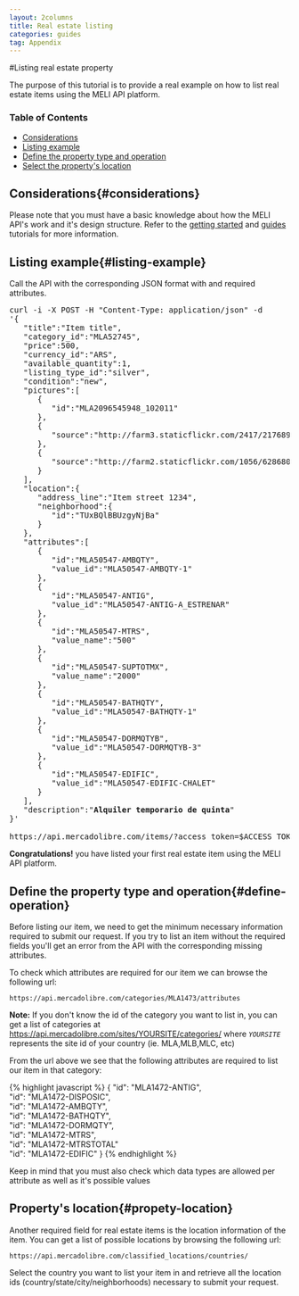 ```yaml
---
layout: 2columns
title: Real estate listing
categories: guides
tag: Appendix
---
```



#Listing real estate property

The purpose of this tutorial is to provide a real example on how to list real estate items using the MELI API platform. 

### Table of Contents
- [Considerations](#considerations)
- [Listing example](#listing-example)
- [Define the property type and operation](#define-operation)
- [Select the property's location](#propety-location)


## Considerations{#considerations}

Please note that you must have a basic knowledge about how the MELI API's work and it's design structure. Refer to the [getting started](/getting-started) and
[guides](/guides) tutorials for more information.


## Listing example{#listing-example}

Call the API with the corresponding JSON format with and required attributes.

<pre class="terminal">
curl -i -X POST -H "Content-Type: application/json" -d
'{
   "title":"Item title",
   "category_id":"MLA52745",
   "price":500,
   "currency_id":"ARS",
   "available_quantity":1,
   "listing_type_id":"silver",
   "condition":"new",
   "pictures":[
      {
         "id":"MLA2096545948_102011"
      },
      {
         "source":"http://farm3.staticflickr.com/2417/2176897085_946b7b66b8_b.jpg"
      },
      {
         "source":"http://farm2.staticflickr.com/1056/628680053_3b7c315548_b.jpg"
      }
   ],
   "location":{
      "address_line":"Item street 1234",
      "neighborhood":{
         "id":"TUxBQlBBUzgyNjBa"
      }
   },
   "attributes":[
      {
         "id":"MLA50547-AMBQTY",
         "value_id":"MLA50547-AMBQTY-1"
      },
      {
         "id":"MLA50547-ANTIG",
         "value_id":"MLA50547-ANTIG-A_ESTRENAR"
      },
      {
         "id":"MLA50547-MTRS",
         "value_name":"500"
      },
      {
         "id":"MLA50547-SUPTOTMX",
         "value_name":"2000"
      },
      {
         "id":"MLA50547-BATHQTY",
         "value_id":"MLA50547-BATHQTY-1"
      },
      {
         "id":"MLA50547-DORMQTYB",
         "value_id":"MLA50547-DORMQTYB-3"
      },
      {
         "id":"MLA50547-EDIFIC",
         "value_id":"MLA50547-EDIFIC-CHALET"
      }
   ],
   "description":"<b>Alquiler temporario de quinta</b>"
}'

https://api.mercadolibre.com/items/?access_token=$ACCESS_TOKEN
</pre>
    
**Congratulations!** you have listed your first real estate item using the MELI API platform.

## Define the property type and operation{#define-operation}

Before listing our item, we need to get the minimum necessary information required to submit our request. If you try to list an item without the required fields
you'll get an error from the API with the corresponding missing attributes.

To check which attributes are required for our item we can browse the following url:

	https://api.mercadolibre.com/categories/MLA1473/attributes
	

**Note:** If you don't know the id of the category you want to list in, you can get a list of categories at https://api.mercadolibre.com/sites/YOURSITE/categories/ where *`YOURSITE`* represents
the site id of your country (ie. MLA,MLB,MLC, etc)

From the url above we see that the following attributes are required to list our item in that category:

{% highlight javascript %}
{
"id": "MLA1472-ANTIG",      
"id": "MLA1472-DISPOSIC",    
"id": "MLA1472-AMBQTY",    
"id": "MLA1472-BATHQTY",    
"id": "MLA1472-DORMQTY",    
"id": "MLA1472-MTRS",	    
"id": "MLA1472-MTRSTOTAL"    
"id": "MLA1472-EDIFIC"
}
{% endhighlight %}

Keep in mind that you must also check which data types are allowed per attribute as well as it's possible values 

## Property's location{#propety-location}

Another required field for real estate items is the location information of the item. You can get a list of possible locations by browsing the following url:

	https://api.mercadolibre.com/classified_locations/countries/
	
Select the country you want to list your item in and retrieve all the location ids (country/state/city/neighborhoods) necessary to submit your request.    




